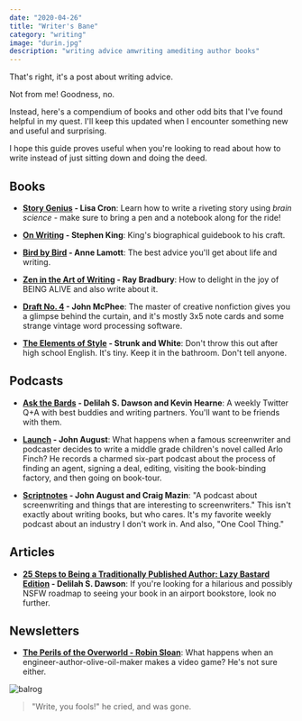 ```yaml
---
date: "2020-04-26"
title: "Writer's Bane"
category: "writing"
image: "durin.jpg"
description: "writing advice amwriting amediting author books"
---
```


That's right, it's a post about writing advice.

Not from me! Goodness, no.

Instead, here's a compendium of books and other odd bits that I've found helpful in my quest. I'll keep this updated when I encounter something new and useful and surprising.

I hope this guide proves useful when you're looking to read about how to write instead of just sitting down and doing the deed.

## Books

- **[Story Genius](https://www.amazon.com/gp/product/1607748894/ref=as_li_qf_asin_il_tl?ie=UTF8&tag=whatrocks09-20&creative=9325&linkCode=as2&creativeASIN=1607748894&linkId=964c14964dbe0dc13bcfacb3a3594f85) - Lisa Cron**: Learn how to write a riveting story using *brain science* - make sure to bring a pen and a notebook along for the ride!

- **[On Writing](https://www.amazon.com/gp/product/1439156816/ref=as_li_tl?ie=UTF8&camp=1789&creative=9325&creativeASIN=1439156816&linkCode=as2&tag=whatrocks09-20&linkId=dc4290e47818db79d2fa6b284f9f3e1b) - Stephen King**: King's biographical guidebook to his craft.

- **[Bird by Bird](https://www.amazon.com/gp/product/0385480016/ref=as_li_qf_asin_il_tl?ie=UTF8&tag=whatrocks09-20&creative=9325&linkCode=as2&creativeASIN=0385480016&linkId=3cb65bd21cb9764f04be702fe152c1ff) - Anne Lamott**: The best advice you'll get about life and writing.

- **[Zen in the Art of Writing](https://www.amazon.com/gp/product/1877741094/ref=as_li_qf_asin_il_tl?ie=UTF8&tag=whatrocks09-20&creative=9325&linkCode=as2&creativeASIN=1877741094&linkId=e40ad924992964aff49708d25cd7fed0) - Ray Bradbury**: How to delight in the joy of BEING ALIVE and also write about it.

- **[Draft No. 4](https://amzn.to/2IWZ1B3) - John McPhee**: The master of creative nonfiction gives you a glimpse behind the curtain, and it's mostly 3x5 note cards and some strange vintage word processing software.

- **[The Elements of Style](https://www.amazon.com/gp/product/020530902X/ref=as_li_qf_asin_il_tl?ie=UTF8&tag=whatrocks09-20&creative=9325&linkCode=as2&creativeASIN=020530902X&linkId=d79e4ea383d10042e72b29d316802112) - Strunk and White**: Don't throw this out after high school English. It's tiny. Keep it in the bathroom. Don't tell anyone.

## Podcasts

- **[Ask the Bards](https://www.askthebards.com/) - Delilah S. Dawson and Kevin Hearne**: A weekly Twitter Q+A with best buddies and writing partners. You'll want to be friends with them.

- **[Launch](https://podcasts.apple.com/us/podcast/launch/id1319436103?mt=2) - John August**: What happens when a famous screenwriter and podcaster decides to write a middle grade children's novel called Arlo Finch? He records a charmed six-part podcast about the process of finding an agent, signing a deal, editing, visiting the book-binding factory, and then going on book-tour.

- **[Scriptnotes](https://johnaugust.com/scriptnotes) - John August and Craig Mazin**: "A podcast about screenwriting and things that are interesting to screenwriters." This isn't exactly about writing books, but who cares. It's my favorite weekly podcast about an industry I don't work in. And also, "One Cool Thing."

## Articles

- **[25 Steps to Being a Traditionally Published Author: Lazy Bastard Edition](http://terribleminds.com/ramble/2013/08/13/25-steps-to-being-a-traditionally-published-author-lazy-bastard-edition/) - Delilah S. Dawson**: If you're looking for a hilarious and possibly NSFW roadmap to seeing your book in an airport bookstore, look no further.

## Newsletters

- **[The Perils of the Overworld - Robin Sloan](https://www.robinsloan.com/overworld/)**: What happens when an engineer-author-olive-oil-maker makes a video game? He's not sure either. 

![balrog](durin.jpg)

> "Write, you fools!" he cried, and was gone.